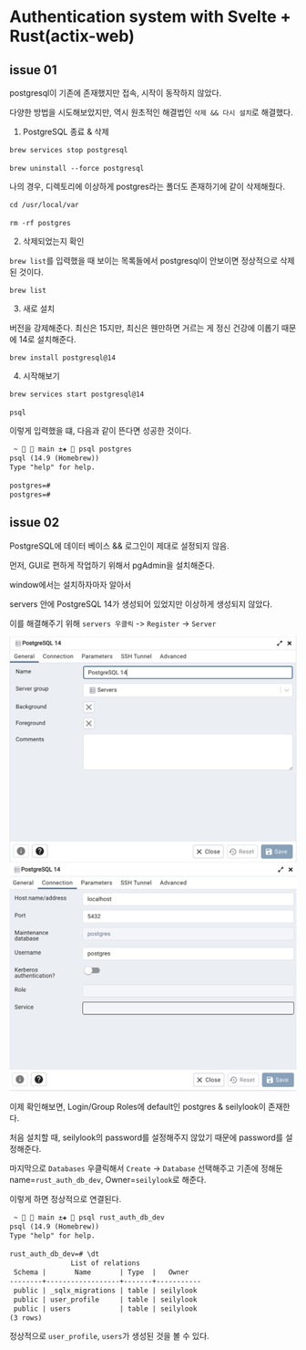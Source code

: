 # Authentication system with Svelte + Rust(actix-web)

## issue 01

postgresql이 기존에 존재했지만 접속, 시작이 동작하지 않았다.

다양한 방법을 시도해보았지만, 역시 원초적인 해결법인 `삭제 && 다시 설치`로 해결했다.

1. PostgreSQL 종료 & 삭제

```Shell
brew services stop postgresql

brew uninstall --force postgresql
```

나의 경우, 디렉토리에 이상하게 postgres라는 폴더도 존재하기에 같이 삭제해줬다.

```Shell
cd /usr/local/var

rm -rf postgres
```

2. 삭제되었는지 확인

`brew list`를 입력했을 때 보이는 목록들에서 postgresql이 안보이면 정상적으로 삭제된 것이다.

```Shell
brew list
```

3. 새로 설치

버전을 강제해준다. 최신은 15지만, 최신은 웬만하면 거르는 게 정신 건강에 이롭기 때문에 14로 설치해준다.

```Shell
brew install postgresql@14
```

4. 시작해보기

```Shell
brew services start postgresql@14

psql
```

이렇게 입력했을 떄, 다음과 같이 뜬다면 성공한 것이다.

```Shell
 ~   main ±✚  psql postgres
psql (14.9 (Homebrew))
Type "help" for help.

postgres=#
postgres=#
```

## issue 02

PostgreSQL에 데이터 베이스 && 로그인이 제대로 설정되지 않음.

먼저, GUI로 편하게 작업하기 위해서 pgAdmin을 설치해준다.

window에서는 설치하자마자 알아서

servers 안에 PostgreSQL 14가 생성되어 있었지만 이상하게 생성되지 않았다.

이를 해결해주기 위해 `servers 우클릭` -> `Register` -> `Server`

<img src="/static/images/screenshot1.png" />

<img src="/static/images/screenshot2.png" />

이제 확인해보면, Login/Group Roles에 default인 postgres & seilylook이 존재한다.

처음 설치할 때, seilylook의 password를 설정해주지 않았기 때문에 password를 설정해준다.

마지막으로 `Databases` 우클릭해서 `Create` -> `Database` 선택해주고 기존에 정해둔 name=`rust_auth_db_dev`, Owner=`seilylook`로 해준다.

이렇게 하면 정상적으로 연결된다.

```Shell
 ~   main ±✚  psql rust_auth_db_dev
psql (14.9 (Homebrew))
Type "help" for help.

rust_auth_db_dev=# \dt
               List of relations
 Schema |       Name       | Type  |   Owner
--------+------------------+-------+-----------
 public | _sqlx_migrations | table | seilylook
 public | user_profile     | table | seilylook
 public | users            | table | seilylook
(3 rows)
```

정상적으로 `user_profile`, `users`가 생성된 것을 볼 수 있다.
